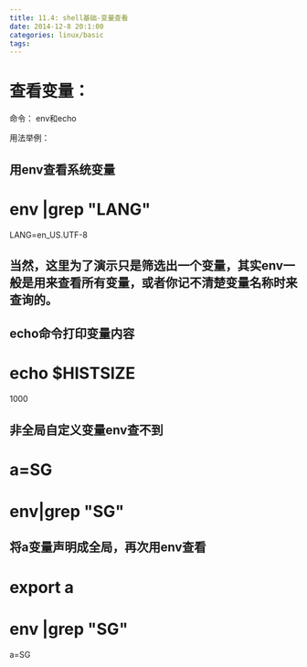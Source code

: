 ```yaml
---
title: 11.4: shell基础-变量查看
date: 2014-12-8 20:1:00
categories: linux/basic
tags:
---
```

 
查看变量：
===============================
命令：
env和echo
 
用法举例：
## 用env查看系统变量
# env |grep "LANG"
LANG=en_US.UTF-8
## 当然，这里为了演示只是筛选出一个变量，其实env一般是用来查看所有变量，或者你记不清楚变量名称时来查询的。
 
## echo命令打印变量内容
# echo $HISTSIZE
1000
 
## 非全局自定义变量env查不到
# a=SG
# env|grep "SG"
## 将a变量声明成全局，再次用env查看
# export a
# env |grep "SG"
a=SG
